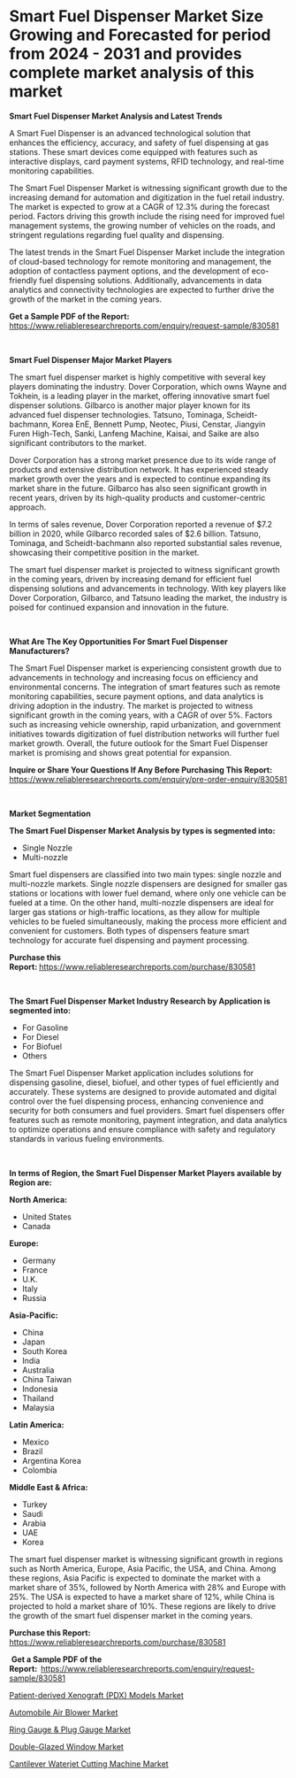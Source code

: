 <p><h1>Smart Fuel Dispenser Market Size Growing and Forecasted for period from 2024 - 2031 and provides complete market analysis of this market</h1></p><p><strong>Smart Fuel Dispenser Market Analysis and Latest Trends</strong></p>
<p><p>A Smart Fuel Dispenser is an advanced technological solution that enhances the efficiency, accuracy, and safety of fuel dispensing at gas stations. These smart devices come equipped with features such as interactive displays, card payment systems, RFID technology, and real-time monitoring capabilities.</p><p>The Smart Fuel Dispenser Market is witnessing significant growth due to the increasing demand for automation and digitization in the fuel retail industry. The market is expected to grow at a CAGR of 12.3% during the forecast period. Factors driving this growth include the rising need for improved fuel management systems, the growing number of vehicles on the roads, and stringent regulations regarding fuel quality and dispensing.</p><p>The latest trends in the Smart Fuel Dispenser Market include the integration of cloud-based technology for remote monitoring and management, the adoption of contactless payment options, and the development of eco-friendly fuel dispensing solutions. Additionally, advancements in data analytics and connectivity technologies are expected to further drive the growth of the market in the coming years.</p></p>
<p><strong>Get a Sample PDF of the Report:&nbsp;</strong> <a href="https://www.reliableresearchreports.com/enquiry/request-sample/830581">https://www.reliableresearchreports.com/enquiry/request-sample/830581</a></p>
<p>&nbsp;</p>
<p><strong>Smart Fuel Dispenser Major Market Players</strong></p>
<p><p>The smart fuel dispenser market is highly competitive with several key players dominating the industry. Dover Corporation, which owns Wayne and Tokhein, is a leading player in the market, offering innovative smart fuel dispenser solutions. Gilbarco is another major player known for its advanced fuel dispenser technologies. Tatsuno, Tominaga, Scheidt-bachmann, Korea EnE, Bennett Pump, Neotec, Piusi, Censtar, Jiangyin Furen High-Tech, Sanki, Lanfeng Machine, Kaisai, and Saike are also significant contributors to the market.</p><p>Dover Corporation has a strong market presence due to its wide range of products and extensive distribution network. It has experienced steady market growth over the years and is expected to continue expanding its market share in the future. Gilbarco has also seen significant growth in recent years, driven by its high-quality products and customer-centric approach.</p><p>In terms of sales revenue, Dover Corporation reported a revenue of $7.2 billion in 2020, while Gilbarco recorded sales of $2.6 billion. Tatsuno, Tominaga, and Scheidt-bachmann also reported substantial sales revenue, showcasing their competitive position in the market.</p><p>The smart fuel dispenser market is projected to witness significant growth in the coming years, driven by increasing demand for efficient fuel dispensing solutions and advancements in technology. With key players like Dover Corporation, Gilbarco, and Tatsuno leading the market, the industry is poised for continued expansion and innovation in the future.</p></p>
<p>&nbsp;</p>
<p><strong>What Are The Key Opportunities For Smart Fuel Dispenser Manufacturers?</strong></p>
<p><p>The Smart Fuel Dispenser market is experiencing consistent growth due to advancements in technology and increasing focus on efficiency and environmental concerns. The integration of smart features such as remote monitoring capabilities, secure payment options, and data analytics is driving adoption in the industry. The market is projected to witness significant growth in the coming years, with a CAGR of over 5%. Factors such as increasing vehicle ownership, rapid urbanization, and government initiatives towards digitization of fuel distribution networks will further fuel market growth. Overall, the future outlook for the Smart Fuel Dispenser market is promising and shows great potential for expansion.</p></p>
<p><strong>Inquire or Share Your Questions If Any Before Purchasing This Report:</strong> <a href="https://www.reliableresearchreports.com/enquiry/pre-order-enquiry/830581">https://www.reliableresearchreports.com/enquiry/pre-order-enquiry/830581</a></p>
<p>&nbsp;</p>
<p><strong>Market Segmentation</strong></p>
<p><strong>The Smart Fuel Dispenser Market Analysis by types is segmented into:</strong></p>
<p><ul><li>Single Nozzle</li><li>Multi-nozzle</li></ul></p>
<p><p>Smart fuel dispensers are classified into two main types: single nozzle and multi-nozzle markets. Single nozzle dispensers are designed for smaller gas stations or locations with lower fuel demand, where only one vehicle can be fueled at a time. On the other hand, multi-nozzle dispensers are ideal for larger gas stations or high-traffic locations, as they allow for multiple vehicles to be fueled simultaneously, making the process more efficient and convenient for customers. Both types of dispensers feature smart technology for accurate fuel dispensing and payment processing.</p></p>
<p><strong>Purchase this Report:&nbsp;</strong><a href="https://www.reliableresearchreports.com/purchase/830581">https://www.reliableresearchreports.com/purchase/830581</a></p>
<p>&nbsp;</p>
<p><strong>The Smart Fuel Dispenser Market Industry Research by Application is segmented into:</strong></p>
<p><ul><li>For Gasoline</li><li>For Diesel</li><li>For Biofuel</li><li>Others</li></ul></p>
<p><p>The Smart Fuel Dispenser Market application includes solutions for dispensing gasoline, diesel, biofuel, and other types of fuel efficiently and accurately. These systems are designed to provide automated and digital control over the fuel dispensing process, enhancing convenience and security for both consumers and fuel providers. Smart fuel dispensers offer features such as remote monitoring, payment integration, and data analytics to optimize operations and ensure compliance with safety and regulatory standards in various fueling environments.</p></p>
<p>&nbsp;</p>
<p><strong>In terms of Region, the Smart Fuel Dispenser Market Players available by Region are:</strong></p>
<p>
    <p> <strong> North America: </strong>
        <ul>
            <li>United States</li>
            <li>Canada</li>
        </ul>
        </p> 
    <p> <strong> Europe: </strong>
        <ul>
            <li>Germany</li>
            <li>France</li>
            <li>U.K.</li>
            <li>Italy</li>
            <li>Russia</li>
        </ul>
        </p> 
    <p> <strong> Asia-Pacific: </strong>
        <ul>
            <li>China</li>
            <li>Japan</li>
            <li>South Korea</li>
            <li>India</li>
            <li>Australia</li>
            <li>China Taiwan</li>
            <li>Indonesia</li>
            <li>Thailand</li>
            <li>Malaysia</li>
        </ul>
        </p> 
    <p> <strong> Latin America: </strong>
        <ul>
            <li>Mexico</li>
            <li>Brazil</li>
            <li>Argentina Korea</li>
            <li>Colombia</li>
        </ul>
        </p> 
    <p> <strong> Middle East & Africa: </strong>
        <ul>
            <li>Turkey</li>
            <li>Saudi</li>
            <li>Arabia</li>
            <li>UAE</li>
            <li>Korea</li>
        </ul>
    </p>
    </p>
<p><p>The smart fuel dispenser market is witnessing significant growth in regions such as North America, Europe, Asia Pacific, the USA, and China. Among these regions, Asia Pacific is expected to dominate the market with a market share of 35%, followed by North America with 28% and Europe with 25%. The USA is expected to have a market share of 12%, while China is projected to hold a market share of 10%. These regions are likely to drive the growth of the smart fuel dispenser market in the coming years.</p></p>
<p><strong>Purchase this Report: </strong><a href="https://www.reliableresearchreports.com/purchase/830581">https://www.reliableresearchreports.com/purchase/830581</a></p>
<p>&nbsp;<strong>Get a Sample PDF of the Report:&nbsp;&nbsp;</strong><a href="https://www.reliableresearchreports.com/enquiry/request-sample/830581">https://www.reliableresearchreports.com/enquiry/request-sample/830581</a></p>
<p><strong></strong></p>
<p><p><a href="https://issuu.com/reportprime-2/docs/patient-derived-xenograft-pdx-models-market-size-2">Patient-derived Xenograft (PDX) Models Market</a></p><p><a href="https://github.com/fiixsa/Market-Research-Report-List-1/blob/main/automobile-air-blower-market.md">Automobile Air Blower Market</a></p><p><a href="https://issuu.com/reportprime-2/docs/ring-gauge-plug-gauge-market-size-2030.pptx">Ring Gauge & Plug Gauge Market</a></p><p><a href="https://github.com/cecuraprangm/Market-Research-Report-List-1/blob/main/double-glazed-window-market.md">Double-Glazed Window Market</a></p><p><a href="https://github.com/antony131rp/Market-Research-Report-List-2/blob/main/cantilever-waterjet-cutting-machine-market.md">Cantilever Waterjet Cutting Machine Market</a></p></p>